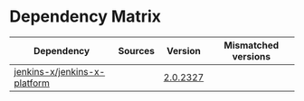 # Dependency Matrix

Dependency | Sources | Version | Mismatched versions
---------- | ------- | ------- | -------------------
[jenkins-x/jenkins-x-platform](https://github.com/jenkins-x/jenkins-x-platform) |  | [2.0.2327](https://github.com/jenkins-x/jenkins-x-platform/releases/tag/v2.0.2327) | 
